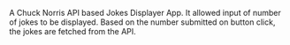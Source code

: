A Chuck Norris API based Jokes Displayer App.
It allowed input of number of jokes to be displayed.
Based on the number submitted on button click, the jokes are fetched from the API.
